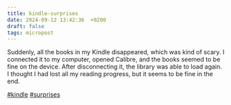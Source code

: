 ```yaml
---
title: kindle-surprises
date: 2024-09-12 13:42:36  +0200
draft: false
tags: micropost
---
```


Suddenly, all the books in my Kindle disappeared, which was kind of scary. I connected it to my computer, opened Calibre, and the books seemed to be fine on the device. After disconnecting it, the library was able to load again. I thought I had lost all my reading progress, but it seems to be fine in the end.

[#kindle](https://mastodon.bofhers.es/tags/kindle)
[#surprises](https://mastodon.bofhers.es/tags/surprises)